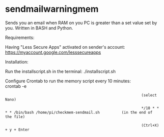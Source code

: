 # sendmailwarningmem
Sends you an email when RAM on you PC is greater than a set value set by you. Written in BASH and Python.

Requirements:

  Having "Less Secure Apps" activated on sender's account: https://myaccount.google.com/lesssecureapps
  
  
Installation:

  Run the installscript.sh in the terminal:      ./installscript.sh
  
  Configure Crontab to run the memory script every 10 minutes:      
                                                                  crontab -e
                                                                  
                                                                  (select Nano)
                                                                  
                                                                  */10 * * * * /bin/bash /home/pi/checkmem-sendmail.sh          (in the end of the file)
                                                                  
                                                                  (Ctrl+X) + y + Enter
